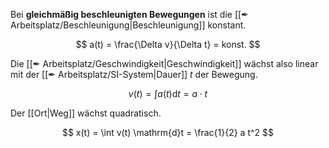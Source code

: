 Bei **gleichmäßig beschleunigten Bewegungen** ist die [[✒ Arbeitsplatz/Beschleunigung|Beschleunigung]] konstant.

$$
a(t) = \frac{\Delta v}{\Delta t} = konst.
$$

Die [[✒ Arbeitsplatz/Geschwindigkeit|Geschwindigkeit]] wächst also linear mit der [[✒ Arbeitsplatz/SI-System|Dauer]] $t$ der Bewegung.

$$
v(t) =  \int a(t) \mathrm{d}t = a \cdot t
$$

Der [[Ort|Weg]] wächst quadratisch.

$$
x(t) = \int v(t) \mathrm{d}t = \frac{1}{2}
a t^2
$$